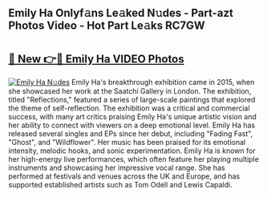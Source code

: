 ## Emily Ha Onlyf𝚊ns Le𝚊ked N𝚞des - Part-azt Photos Video - Hot Part Le𝚊ks RC7GW

# <h2><a href="http://ab30933.deff.icu/?id=Emily+Ha">🔗 New 👉🔴 Emily Ha VIDEO Photos</a></h2>

[![Emily Ha N𝚞des](https://i.imgur.com/rIISA9y.gif)](http://ab30933.deff.icu/?id=Emily+Ha)
Emily Ha's breakthrough exhibition came in 2015, when she showcased her work at the Saatchi Gallery in London. The exhibition, titled "Reflections," featured a series of large-scale paintings that explored the theme of self-reflection. The exhibition was a critical and commercial success, with many art critics praising Emily Ha's unique artistic vision and her ability to connect with viewers on a deep emotional level. Emily Ha has released several singles and EPs since her debut, including "Fading Fast", "Ghost", and "Wildflower". Her music has been praised for its emotional intensity, melodic hooks, and sonic experimentation. Emily Ha is known for her high-energy live performances, which often feature her playing multiple instruments and showcasing her impressive vocal range. She has performed at festivals and venues across the UK and Europe, and has supported established artists such as Tom Odell and Lewis Capaldi.
